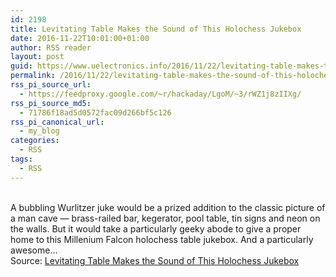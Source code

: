 ```yaml
---
id: 2198
title: Levitating Table Makes the Sound of This Holochess Jukebox
date: 2016-11-22T10:01:00+01:00
author: RSS reader
layout: post
guid: https://www.uelectronics.info/2016/11/22/levitating-table-makes-the-sound-of-this-holochess-jukebox/
permalink: /2016/11/22/levitating-table-makes-the-sound-of-this-holochess-jukebox/
rss_pi_source_url:
  - https://feedproxy.google.com/~r/hackaday/LgoM/~3/rWZ1j8zIIXg/
rss_pi_source_md5:
  - 71786f18ad5d0572fac09d266bf5c126
rss_pi_canonical_url:
  - my_blog
categories:
  - RSS
tags:
  - RSS
---
```

&#013;  
A bubbling Wurlitzer juke would be a prized addition to the classic picture of a man cave — brass-railed bar, kegerator, pool table, tin signs and neon on the walls. But it would take a particularly geeky abode to give a proper home to this Millenium Falcon holochess table jukebox. And a particularly awesome…&#013;  
Source: <a href="https://feedproxy.google.com/~r/hackaday/LgoM/~3/rWZ1j8zIIXg/" target="_blank">Levitating Table Makes the Sound of This Holochess Jukebox</a>
